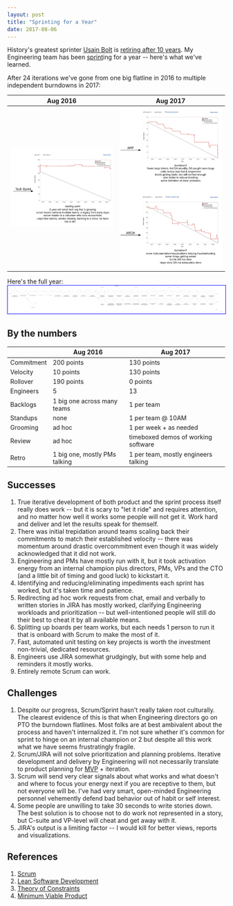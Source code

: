```yaml
---
layout: post
title: "Sprinting for a Year"
date: 2017-08-06
---
```



History's greatest sprinter [Usain Bolt](https://en.wikipedia.org/wiki/Usain_Bolt) is [retiring after 10 years](https://www.si.com/track-and-field/2017/08/03/usain-bolt-retirement-world-championships-olympics-jamaica). My Engineering team has been [sprint](https://en.wikipedia.org/wiki/Scrum_(software_development))ing for a year -- here's what we've learned.


After 24 iterations we've gone from one big flatline in 2016 to multiple independent burndowns in 2017:


| Aug 2016                       | Aug 2017                               |
|--------------------------------|----------------------------------------|
| ![Start](/i/sprint-for-a-year-2017/start.png) | ![Today](/i/sprint-for-a-year-2017/today.png) |



Here's the full year:<br/>
<a href="/vis/sprinting-for-a-year/tech-sprint.png"><img style="border:1px solid blue; cursor:zoom-in" height="" width="800" title="Click for fullsize image" alt="" src="/vis/sprinting-for-a-year/tech-sprint-800.png"></a>


## By the numbers

|            | Aug 2016                       | Aug 2017                               |
|------------|--------------------------------|----------------------------------------|
| Commitment | 200 points                     | 130 points                             |
| Velocity   | 10 points                      | 130 points                             |
| Rollover   | 190 points                     | 0 points                               |
| Engineers  | 5                              | 13                                     |
| Backlogs   | 1 big one across many teams    | 1 per team                             |
| Standups   | none                           | 1 per team @ 10AM                      |
| Grooming   | ad hoc                         | 1 per week + as needed                 |
| Review     | ad hoc                         | timeboxed demos of working software    |
| Retro      | 1 big one, mostly PMs talking  | 1 per team, mostly engineers talking   |


## Successes

1. True iterative development of both product and the sprint process itself really does work -- but it is scary to "let it ride" and requires attention, and no matter how well it works some people will not get it. Work hard and deliver and let the results speak for themself.
2. There was initial trepidation around teams scaling back their commitments to match their established velocity -- there was momentum around drastic overcommitment even though it was widely acknowledged that it did not work.
3. Engineering and PMs have mostly run with it, but it took activation energy from an internal champion plus directors, PMs, VPs and the CTO (and a little bit of timing and good luck) to kickstart it.
4. Identifying and reducing/eliminating impediments each sprint has worked, but it's taken time and patience.
5. Redirecting ad hoc work requests from chat, email and verbally to written stories in JIRA has mostly worked, clarifying Engineering workloads and prioritization -- but well-intentioned people will still do their best to cheat it by all available means.
6. Splitting up boards per team works, but each needs 1 person to run it that is onboard with Scrum to make the most of it.
7. Fast, automated unit testing on key projects is worth the investment non-trivial, dedicated resources.
8. Engineers use JIRA somewhat grudgingly, but with some help and reminders it mostly works.
9. Entirely remote Scrum can work.


## Challenges

1. Despite our progress, Scrum/Sprint hasn't really taken root culturally. The clearest evidence of this is that when Engineering directors go on PTO the burndown flatlines. Most folks are at best ambivalent about the process and haven't internalized it. I'm not sure whether it's common for sprint to hinge on an internal champion or 2 but despite all this work what we have seems frustratingly fragile.
2. Scrum/JIRA will not solve prioritization and planning problems. Iterative development and delivery by Engineering will not necessarily translate to product planning for [MVP](https://en.wikipedia.org/wiki/Minimum_viable_product) + iteration.
3. Scrum will send very clear signals about what works and what doesn't and where to focus your energy next if you are receptive to them, but not everyone will be. I've had very smart, open-minded Engineering personnel vehemently defend bad behavior out of habit or self interest.
4. Some people are unwilling to take 30 seconds to write stories down. The best solution is to choose not to do work not represented in a story, but C-suite and VP-level will cheat and get away with it.
5. JIRA's output is a limiting factor -- I would kill for better views, reports and visualizations.


## References

1. [Scrum](https://en.wikipedia.org/wiki/Scrum_(software_development))
2. [Lean Software Development](https://en.wikipedia.org/wiki/Lean_software_development)
3. [Theory of Constraints](https://en.wikipedia.org/wiki/Theory_of_constraints)
4. [Minimum Viable Product](https://en.wikipedia.org/wiki/Minimum_viable_product)


